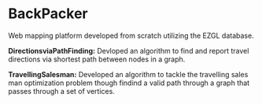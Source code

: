 # BackPacker
Web mapping platform developed from scratch utilizing the EZGL database. 

**DirectionsviaPathFinding:** Devloped an algorithm to find and report travel directions via shortest path between nodes in a graph.

**TravellingSalesman:** Developed an algorithm to tackle the travelling sales man optimization problem though findind a valid path through a graph that passes through a set of vertices.
